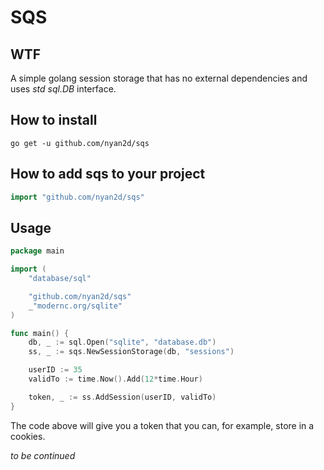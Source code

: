 # SQS

## WTF

A simple golang session storage that has no external dependencies and uses *std sql.DB* interface.

## How to install

```
go get -u github.com/nyan2d/sqs
```

## How to add sqs to your project

```go
import "github.com/nyan2d/sqs"
```

## Usage

```go
package main

import (
    "database/sql"

    "github.com/nyan2d/sqs"
    _"modernc.org/sqlite"
)

func main() {
    db, _ := sql.Open("sqlite", "database.db")
    ss, _ := sqs.NewSessionStorage(db, "sessions")

    userID := 35
    validTo := time.Now().Add(12*time.Hour)

    token, _ := ss.AddSession(userID, validTo)
}
```

The code above will give you a token that you can, for example, store in a cookies.

*to be continued*